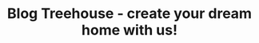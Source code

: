 ---
layout: blog
page_name: Artikel
title: Blog Treehouse - create your dream home with us!
description: TreeHouse is a platform where you can find many brilliant ideas for home and garden. Get inspired and find products that will meet all your expectations.
h1: Artikel
intro: Bringen Sie die originellsten Projekte in Ihr Haus. Lassen Sie sich von unseren besten Einrichtungsideen inspirieren. Auf Treehouse finden Sie die innovativsten Projektentwürfe. Vielleicht sind Sie ein Traditionalist? Wir haben für Sie vorgesorgt. Wir haben einige frische Entwürfe von bekannten klassischen Formen vorbereitet. Auf unserer Website finden Sie die neuesten Trends und Stile in der Inneneinrichtung.
seo_section:
  title: Fragen Sie unsere Experten
  content: |-
    Sie träumen von einem schönen Haus oder Garten, aber Sie wissen nicht, wo Sie anfangen sollen? Sie suchen eine Beratung bei der Auswahl eines Produkts, bei der Renovierung oder bei der Einrichtung Ihres Zimmers? Sie sind sich nicht sicher, welche Möbel Sie wählen sollen oder ob sie in Ihr Haus passen? Machen Sie sich keine Sorgen mehr. Wenden Sie sich an unsere Spezialisten. Wir haben für Sie die besten und originellsten Tipps und Tricks zu verschiedenen Themen vorbereitet.
---